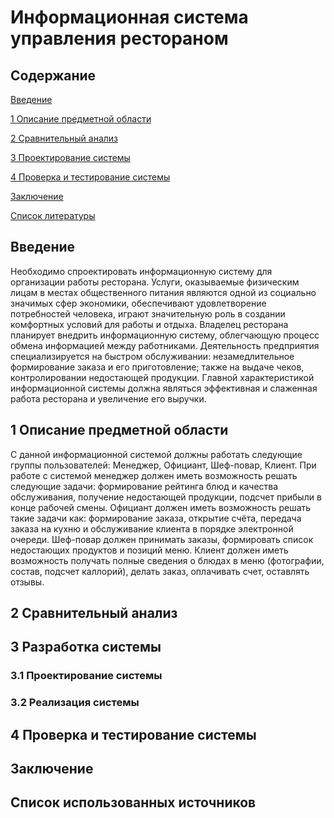 # Информационная система управления рестораном
## Содержание
[Введение](#introduction)  

[1 Описание предметной области](#domainDescription)  

[2 Сравнительный анализ ](#existingSoftware)

[3 Проектирование системы](#Systemdesign)

[4 Проверка и тестирование системы](#Checkingandtestingthesystem)

[Заключение](#Conclusion)

[Список литературы](#Listofliterature)

<a name="introduction"/>

## Введение

Необходимо спроектировать информационную систему для организации работы ресторана. Услуги, оказываемые физическим лицам в местах общественного питания являются одной из социально значимых сфер экономики, обеспечивают удовлетворение потребностей человека, играют значительную роль в создании комфортных условий для работы и отдыха.
Владелец ресторана планирует внедрить информационную систему, облегчающую процесс обмена информацией между работниками. Деятельность предприятия специализируется на быстром обслуживании: незамедлительное формирование заказа и его приготовление; также на выдаче чеков, контролировании недостающей продукции. Главной характеристикой информационной системы должна являться эффективная и слаженная работа ресторана и увеличение его выручки. 

<a name="domainDescription"/>

## 1 Описание предметной области

С данной информационной системой должны работать следующие группы пользователей: Менеджер, Официант, Шеф-повар, Клиент. При работе с системой менеджер должен иметь возможность решать следующие задачи: формирование рейтинга блюд и качества обслуживания, получение недостающей продукции, подсчет прибыли в конце рабочей смены. Официант должен иметь возможность решать такие задачи как: формирование заказа, открытие счёта, передача заказа на кухню и обслуживание клиента в порядке электронной очереди. Шеф-повар должен принимать заказы, формировать список недостающих продуктов и позиций меню. Клиент должен иметь возможность получать полные сведения о блюдах в меню (фотографии, состав, подсчет каллорий), делать заказ, оплачивать счет, оставлять отзывы. 

<a name="existingSoftware"/>

## 2 Сравнительный анализ

<a name="Systemdesign"/>

## 3 Разработка системы

### 3.1 Проектирование системы

### 3.2 Реализация системы

<a name="Checkingandtestingthesystem"/>

## 4 Проверка и тестирование системы

<a name="Conclusion"/>

## Заключение
 
<a name="Listofliterature"/>
 
## Список использованных источников



